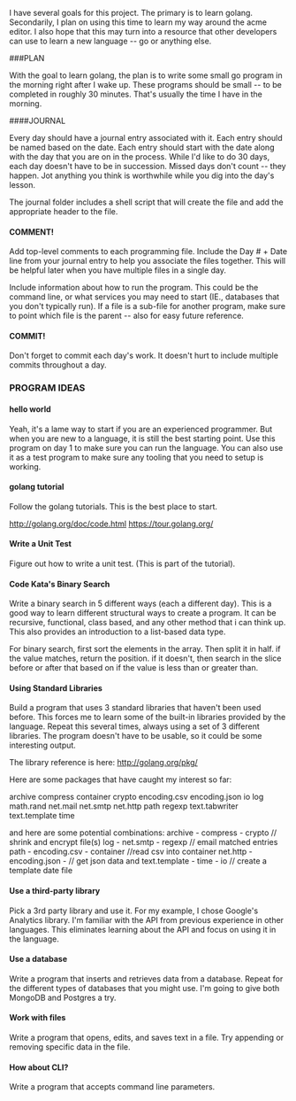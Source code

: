I have several goals for this project. The primary is to learn golang. Secondarily, I plan on using this time to learn my way around the acme editor. I also hope that this may turn into a resource that other developers can use to learn a new language -- go or anything else.

###PLAN

With the goal to learn golang, the plan is to write some small go program in the morning right after I wake up. These programs should be small -- to be completed in roughly 30 minutes. That's usually the time I have in the morning.

####JOURNAL

Every day should have a journal entry associated with it. Each entry should be named based on the date. Each entry should start with the date along with the day that you are on in the process. While I'd like to do 30 days, each day doesn't have to be in succession. Missed days don't count -- they happen. Jot anything you think is worthwhile while you dig into the day's lesson.

The journal folder includes a shell script that will create the file and add the appropriate header to the file.

#### COMMENT!

Add top-level comments to each programming file. Include the Day # + Date line from your journal entry to help you associate the files together. This will be helpful later when you have multiple files in a single day.

Include information about how to run the program. This could be the command line, or what services you may need to start (IE., databases that you don't typically run). If a file is a sub-file for another program, make sure to point which file is the parent -- also for easy future reference.

#### COMMIT!

Don't forget to commit each day's work. It doesn't hurt to include multiple commits throughout a day.

### PROGRAM IDEAS

#### hello world

Yeah, it's a lame way to start if you are an experienced programmer. But when you are new to a language, it is still the best starting point. Use this program on day 1 to make sure you can run the language. You can also use it as a test program to make sure any tooling that you need to setup is working.

#### golang tutorial

Follow the golang tutorials. This is the best place to start.

http://golang.org/doc/code.html
https://tour.golang.org/

#### Write a Unit Test

Figure out how to write a unit test. (This is part of the tutorial).

####

#### Code Kata's Binary Search
Write a binary search in 5 different ways (each a different day). This is a good way to learn different structural ways to create a program. It can be recursive, functional, class based, and any other method that i can think up. This also provides an introduction to a list-based data type.

For binary search, first sort the elements in the array. Then split it in half. if the value matches, return the position. if it doesn't, then search in the slice before or after that based on if the value is less than or greater than.

#### Using Standard Libraries

Build a program that uses 3 standard libraries that haven't been used before. This forces me to learn some of the built-in libraries provided by the language. Repeat this several times, always using a set of 3 different libraries. The program doesn't have to be usable, so it could be some interesting output.

The library reference is here: http://golang.org/pkg/

Here are some packages that have caught my interest so far:

archive
compress
container
crypto
encoding.csv
encoding.json
io
log
math.rand
net.mail
net.smtp
net.http
path
regexp
text.tabwriter
text.template
time

and here are some potential combinations:
archive - compress - crypto		// shrink and encrypt file(s)
log - net.smtp - regexp			// email matched entries
path - encoding.csv - container	//read csv into container
net.http - encoding.json -		// get json data and 
text.template - time - io			// create a template date file



#### Use a third-party library

Pick a 3rd party library and use it. For my example, I chose Google's Analytics library. I'm familiar with the API from previous experience in other languages. This eliminates learning about the API and focus on using it in the language.

#### Use a database

Write a program that inserts and retrieves data from a database. Repeat for the different types of databases that you might use. I'm going to give both MongoDB and Postgres a try.

#### Work with files

Write a program that opens, edits, and saves text in a file. Try appending or removing specific data in the file.

#### How about CLI?

Write a program that accepts command line parameters.

